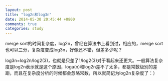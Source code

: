 ```yaml
---
layout: post
title: "log2n和log3n"
date: 2014-05-30 20:45:44 +0800
comments: true
categories: study
---
```


merge sort的时间复杂度，log2n，曾经在算法书上看到过，相应的，merge sort也可以三分，复杂度变成log3n，好像还不错，但差多少呢？

log3n=log2n/log2(3)，也就是只差了1/log2(3)对于看起来还更大。一般算法复杂度是log2n表示就是这个原因，loga(n)和log2n差不了太多，都是常数级别的差距，而且在复杂度分析的时候都会忽略常数，所以就简记为log2n复杂度了：）